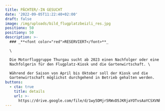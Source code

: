 ```yaml
---
title: PÄCHTER/-IN GESUCHT
date: '2022-09-05T11:22:40+02:00'
draft: false
image: /img/uploads/bild_flugplatzbeizli_res.jpg
positionx: 50
positiony: 50
description: >-
  ### _**<font color="red">RESERVIERT</font>**_

  \

  Die Motorfluggruppe Thurgau sucht ab 2023 einen Nachfolger oder eine
  Nachfolgerin für den Flugplatz-Kiosk und die Gartenwirtschaft. \

  Während der Saison von April bis Oktober soll der Kiosk und die
  Gartenwirtschaft möglichst durchgehend in Betrieb gehalten werden.
buttons:
  - cta: true
    title: details
    url: >-
      https://drive.google.com/file/d/1wy5DMjr5RWvD5JKRjaYOTvsAaYCSXVNh/view?usp=sharing
---
```


